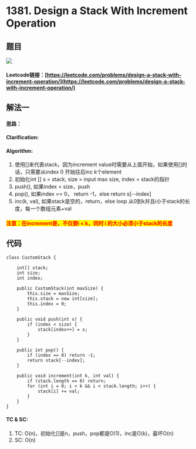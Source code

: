# 1381. Design a Stack With Increment Operation

## 题目

![](../../.gitbook/assets/1642195659\(1\).jpg)

#### Leetcode链接：[https://leetcode.com/problems/design-a-stack-with-increment-operation/](https://leetcode.com/problems/design-a-stack-with-increment-operation/)

## 解法一

#### 思路：

#### Clarification:&#x20;

#### Algorithm:&#x20;

1. 使用\[]来代表stack，因为increment value时需要从上面开始，如果使用\[]的话，只需要从index 0 开始往后inc k个element
2. 初始化int \[] s = stack, size = input max size, index = stack的指针
3. push(), 如果index < size，push
4. pop(), 如果index == 0， return -1，else return s\[--index]
5. inc(k, val), 如果stack是空的，return，else loop 从0到k并且i小于stack的长度，每一个数组元素+val

#### <mark style="color:red;">注意：在increment是，不仅要i < k，同时 i 的大小必须小于stack的长度</mark>

## 代码

```
class CustomStack {

    int[] stack;
    int size;
    int index;
    
    public CustomStack(int maxSize) {
        this.size = maxSize;
        this.stack = new int[size];
        this.index = 0;
    }
    
    public void push(int x) {
        if (index < size) {
            stack[index++] = x; 
        }
    }
    
    public int pop() {
        if (index == 0) return -1;
        return stack[--index];
    }
    
    public void increment(int k, int val) {
        if (stack.length == 0) return;
        for (int i = 0; i < k && i < stack.length; i++) {
            stack[i] += val;
        }
    }
}
```

#### TC & SC:&#x20;

1. TC: O(n)，初始化\[]是n，push，pop都是O(1)，inc是O(k)，最坏O(n)
2. SC: O(n)
